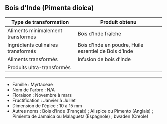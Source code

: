 ## Bois d’Inde (Pimenta dioica)

| **Type de transformation**         | **Produit obtenu**                                    |
| ---------------------------------- | ----------------------------------------------------- |
| Aliments minimalement transformés  | Bois d’Inde fraîche                                   |
| Ingrédients culinaires transformés | Bois d’Inde en poudre, Huile essentiel de Bois d’Inde |
| Aliments transformés               | Infusion de bois d’Inde                               |
| Produits ultra-transformés         |                                                       |

---

- Famille : Myrtaceae
- Nom de l'arbre : N/A
- Floraison : Novembre à mars
- Fructification : Janvier à Juillet
- Dimension de l'épice : 10 à 15 mm
- Autres noms : Bois d’Inde (Français) ; Allspice ou Pimento (Anglais) ; Pimienta de Jamaica ou Malagueta (Espagnole) ; bwaden (Creole)
